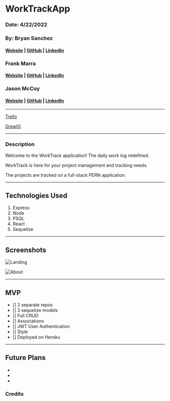 # WorkTrackApp

### Date: 4/22/2022

### By: Bryan Sanchez

#### [Website]() | [GitHub]() | [LinkedIn](https://www.https://www.linkedin.com/in/bryvn1xx/)

### Frank Marra

#### [Website]() | [GitHub]() | [LinkedIn](https://www.linkedin.com/in/frankrmarra/)

### Jason McCoy

#### [Website]() | [GitHub](https://github.com/MC-JSON) | [LinkedIn](https://www.linkedin.com/in/jasonwmccoy/)

---

[Trello](https://trello.com/b/R3ERjgEi/worktrackapp)

[DrawIO]()

---

### Description

Welcome to the WorkTrack application! The daily work log redefined.

WorkTrack is here for your project management and tracking needs.

The projects are tracked on a full-stack PERN application.

---

## Technologies Used

1.  Express
2.  Node
3.  PSQL
4.  React
5.  Sequelize

---

## Screenshots

![Landing]()

![About]()

---

## **MVP**

- [] 2 separate repos
- [] 3 sequelize models
- [] Full CRUD
- [] Associations
- [] JWT User Authentication
- [] Style
- [] Deployed on Heroku

---

## **Future Plans**

-

-

-

### **Credits**

###

###
